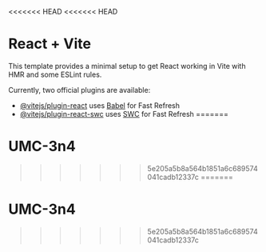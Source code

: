 <<<<<<< HEAD
<<<<<<< HEAD
# React + Vite

This template provides a minimal setup to get React working in Vite with HMR and some ESLint rules.

Currently, two official plugins are available:

- [@vitejs/plugin-react](https://github.com/vitejs/vite-plugin-react/blob/main/packages/plugin-react/README.md) uses [Babel](https://babeljs.io/) for Fast Refresh
- [@vitejs/plugin-react-swc](https://github.com/vitejs/vite-plugin-react-swc) uses [SWC](https://swc.rs/) for Fast Refresh
=======
# UMC-3n4
>>>>>>> 5e205a5b8a564b1851a6c689574041cadb12337c
=======
# UMC-3n4
>>>>>>> 5e205a5b8a564b1851a6c689574041cadb12337c
